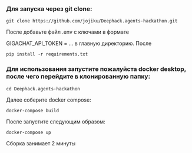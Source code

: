 ### Для запуска через git clone:
```
git clone https://github.com/jojiku/Deephack.agents-hackathon.git
```
После добавьте файл .env с ключами в формате 

GIGACHAT_API_TOKEN = ...
в главную директорию. 
После 
```
pip install -r requirements.txt
```
### Для использования запустите пожалуйста docker desktop, после чего перейдите в клонированную папку:
```
cd Deephack.agents-hackathon
```
Далее соберите docker compose:

```
docker-compose build
```
После запустите следующим образом:

```
docker-compose up
```
Сборка занимает 2 минуты
